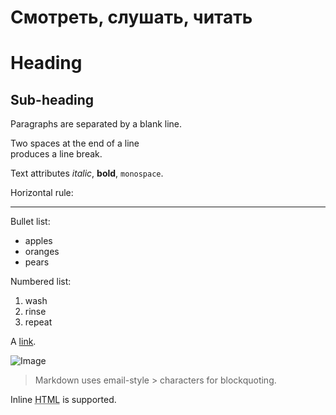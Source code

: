 # Смотреть, слушать, читать

Heading
=======

## Sub-heading
 
Paragraphs are separated
by a blank line.

Two spaces at the end of a line  
produces a line break.

Text attributes _italic_, 
**bold**, `monospace`.

Horizontal rule:

---

Bullet list:

  * apples
  * oranges
  * pears

Numbered list:

  1. wash
  2. rinse
  3. repeat

A [link](http://example.com).

![Image](Image_icon.png)

> Markdown uses email-style > characters for blockquoting.

Inline <abbr title="Hypertext Markup Language">HTML</abbr> is supported.
